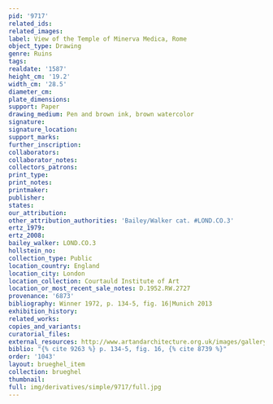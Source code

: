 ```yaml
---
pid: '9717'
related_ids: 
related_images: 
label: View of the Temple of Minerva Medica, Rome
object_type: Drawing
genre: Ruins
tags: 
realdate: '1587'
height_cm: '19.2'
width_cm: '28.5'
diameter_cm: 
plate_dimensions: 
support: Paper
drawing_medium: Pen and brown ink, brown watercolor
signature: 
signature_location: 
support_marks: 
further_inscription: 
collaborators: 
collaborator_notes: 
collectors_patrons: 
print_type: 
print_notes: 
printmaker: 
publisher: 
states: 
our_attribution: 
other_attribution_authorities: 'Bailey/Walker cat. #LOND.CO.3'
ertz_1979: 
ertz_2008: 
bailey_walker: LOND.CO.3
hollstein_no: 
collection_type: Public
location_country: England
location_city: London
location_collection: Courtauld Institute of Art
location_or_most_recent_sale_notes: D.1952.RW.2727
provenance: '6873'
bibliography: Winner 1972, p. 134-5, fig. 16|Munich 2013
exhibition_history: 
related_works: 
copies_and_variants: 
curatorial_files: 
external_resources: http://www.artandarchitecture.org.uk/images/gallery/327192e8.html
biblio: "{% cite 9263 %} p. 134-5, fig. 16, {% cite 8739 %}"
order: '1043'
layout: brueghel_item
collection: brueghel
thumbnail: 
full: img/derivatives/simple/9717/full.jpg
---
```

